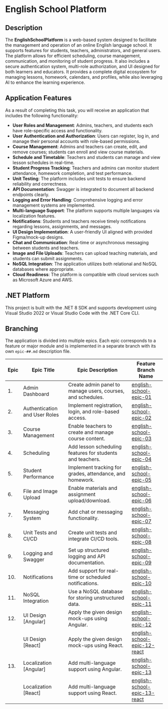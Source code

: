 # English School Platform

## Description

The **EnglishSchoolPlatform** is a web-based system designed to facilitate the management and operation of an online English language school. It supports features for students, teachers, administrators, and general users. The platform allows for efficient scheduling, course management, communication, and monitoring of student progress. It also includes a secure authentication system, multi-role authorization, and UI designed for both learners and educators. It provides a complete digital ecosystem for managing lessons, homework, calendars, and profiles, while also leveraging AI to enhance the learning experience.  

## Application Features

As a result of completing this task, you will receive an application that includes the following functionality:

- **User Roles and Management**: Admins, teachers, and students each have role-specific access and functionality.
- **User Authentication and Authorization**: Users can register, log in, and manage their personal accounts with role-based permissions.
- **Course Management**: Admins and teachers can create, edit, and remove courses; students can enroll and view course materials.
- **Schedule and Timetable**: Teachers and students can manage and view lesson schedules in real-time.
- **Student Progress Tracking**: Teachers and admins can monitor student attendance, homework completion, and test performance.
- **Unit Testing**: The platform includes unit tests to ensure backend reliability and correctness.
- **API Documentation**: Swagger is integrated to document all backend endpoints clearly.
- **Logging and Error Handling**: Comprehensive logging and error management systems are implemented.
- **Multi-language Support**: The platform supports multiple languages via localization features.
- **Notifications**: Students and teachers receive timely notifications regarding lessons, assignments, and messages.
- **UI Design Implementation**: A user-friendly UI aligned with provided Figma/mock-up designs.
- **Chat and Communication**: Real-time or asynchronous messaging between students and teachers.
- **Image and File Uploads**: Teachers can upload teaching materials, and students can submit assignments.
- **NoSQL Integration**: The application utilizes both relational and NoSQL databases where appropriate.
- **Cloud Readiness**: The platform is compatible with cloud services such as Microsoft Azure and AWS.

## .NET Platform

This project is built with the .NET 8 SDK and supports development using Visual Studio 2022 or Visual Studio Code with the .NET Core CLI.

## Branching

The application is divided into multiple epics. Each epic corresponds to a feature or major module and is implemented in a separate branch with its own `epic-##.md` description file.

| Epic | Epic Title | Epic Description | Feature Branch Name              |
|------|------------|------------------|----------------------------------|
| 1.   | Admin Dashboard | Create admin panel to manage users, courses, and schedules. | [english-school-epic-01](epic-01.md) |
| 2.   | Authentication and User Roles | Implement registration, login, and role-based access. | [english-school-epic-02](epic-02.md) |
| 3.   | Course Management | Enable teachers to create and manage course content. | [english-school-epic-03](epic-03.md) |
| 4.   | Scheduling | Add lesson scheduling features for students and teachers. | [english-school-epic-04](epic-04.md) |
| 5.   | Student Performance | Implement tracking for grades, attendance, and homework. | [english-school-epic-05](epic-05.md) |
| 6.   | File and Image Upload | Enable materials and assignment upload/download. | [english-school-epic-06](epic-06.md) |
| 7.   | Messaging System | Add chat or messaging functionality. | [english-school-epic-07](epic-07.md) |
| 8.   | Unit Tests and CI/CD | Create unit tests and integrate CI/CD tools. | [english-school-epic-08](epic-08.md) |
| 9.   | Logging and Swagger | Set up structured logging and API documentation. | [english-school-epic-09](epic-09.md) |
| 10.  | Notifications | Add support for real-time or scheduled notifications. | [english-school-epic-10](epic-10.md) |
| 11.  | NoSQL Integration | Use a NoSQL database for storing unstructured data. | [english-school-epic-11](epic-11.md) |
| 12.  | UI Design [Angular] | Apply the given design mock-ups using Angular. | [english-school-epic-12](epic-12.md) |
|      | UI Design [React] | Apply the given design mock-ups using React. | [english-school-epic-12-react](epic-12.md) |
| 13.  | Localization [Angular] | Add multi-language support using Angular. | [english-school-epic-13](epic-13.md) |
|      | Localization [React] | Add multi-language support using React. | [english-school-epic-13-react](epic-13.md) |